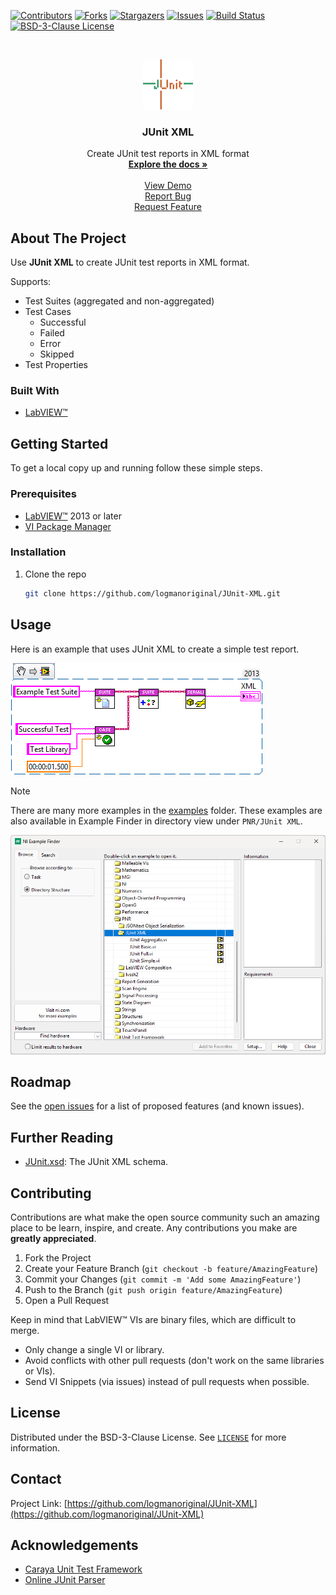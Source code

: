 <!-- Based on https://github.com/othneildrew/Best-README-Template -->
<!-- PROJECT SHIELDS -->
<!--
*** I'm using markdown "reference style" links for readability.
*** Reference links are enclosed in brackets [ ] instead of parentheses ( ).
*** See the bottom of this document for the declaration of the reference variables
*** for contributors-url, forks-url, etc. This is an optional, concise syntax you may use.
*** https://www.markdownguide.org/basic-syntax/#reference-style-links
-->
[![Contributors][contributors-shield]][contributors-url]
[![Forks][forks-shield]][forks-url]
[![Stargazers][stars-shield]][stars-url]
[![Issues][issues-shield]][issues-url]
[![Build Status][azure-build-status-shield]][azure-build-status-url]
[![BSD-3-Clause License][license-shield]][license-url]

<!-- PROJECT LOGO -->
<br>
<p align="center">
  <a href="https://github.com/logmanoriginal/JUnit-XML">
    <img src="Images/logo.png" alt="Logo" width="80" height="80">
  </a>

  <h3 align="center">JUnit XML</h3>

  <p align="center">
    Create JUnit test reports in XML format
    <br>
    <a href="https://github.com/logmanoriginal/JUnit-XML"><strong>Explore the docs »</strong></a>
    <br>
    <br>
    <a href="https://github.com/logmanoriginal/JUnit-XML">View Demo</a>
    <br>
    <a href="https://github.com/logmanoriginal/JUnit-XML/issues">Report Bug</a>
    <br>
    <a href="https://github.com/logmanoriginal/JUnit-XML/issues">Request Feature</a>
  </p>
</p>

## About The Project

Use **JUnit XML** to create JUnit test reports in XML format.

Supports:
* Test Suites (aggregated and non-aggregated)
* Test Cases
  * Successful
  * Failed
  * Error
  * Skipped
* Test Properties

### Built With

* [LabVIEW&trade;](https://www.ni.com/labview)

## Getting Started

To get a local copy up and running follow these simple steps.

### Prerequisites

* [LabVIEW&trade;](https://ni.com/labview) 2013 or later
* [VI Package Manager](https://vipm.io/download/)

### Installation

1. Clone the repo

   ```sh
   git clone https://github.com/logmanoriginal/JUnit-XML.git
   ```

## Usage

Here is an example that uses JUnit XML to create a simple test report.

![Example](Images/example.png)

> [!NOTE]
> There are many more examples in the [examples](/examples) folder.
> These examples are also available in Example Finder in directory view under `PNR/JUnit XML`.

![Example Finder](Images/example-finder.png)

## Roadmap

See the [open issues](https://github.com/logmanoriginal/JUnit-XML/issues) for a list of proposed features (and known issues).

## Further Reading

- [JUnit.xsd](https://github.com/windyroad/JUnit-Schema/blob/master/JUnit.xsd): The JUnit XML schema.

## Contributing

Contributions are what make the open source community such an amazing place to be learn, inspire, and create. Any contributions you make are **greatly appreciated**.

1. Fork the Project
2. Create your Feature Branch (`git checkout -b feature/AmazingFeature`)
3. Commit your Changes (`git commit -m 'Add some AmazingFeature'`)
4. Push to the Branch (`git push origin feature/AmazingFeature`)
5. Open a Pull Request

Keep in mind that LabVIEW&trade; VIs are binary files, which are difficult to merge.
- Only change a single VI or library.
- Avoid conflicts with other pull requests (don't work on the same libraries or VIs).
- Send VI Snippets (via issues) instead of pull requests when possible.

## License

Distributed under the BSD-3-Clause License. See [`LICENSE`](LICENSE) for more information.

## Contact

Project Link: [https://github.com/logmanoriginal/JUnit-XML](https://github.com/logmanoriginal/JUnit-XML)

## Acknowledgements

* [Caraya Unit Test Framework](https://github.com/JKISoftware/Caraya)
* [Online JUnit Parser](https://lotterfriends.github.io/online-junit-parser)

<!-- MARKDOWN LINKS & Images -->
<!-- https://www.markdownguide.org/basic-syntax/#reference-style-links -->
[contributors-shield]: https://img.shields.io/github/contributors/logmanoriginal/JUnit-XML.svg?style=for-the-badge
[contributors-url]: https://github.com/logmanoriginal/JUnit-XML/graphs/contributors
[forks-shield]: https://img.shields.io/github/forks/logmanoriginal/JUnit-XML.svg?style=for-the-badge
[forks-url]: https://github.com/logmanoriginal/JUnit-XML/network/members
[stars-shield]: https://img.shields.io/github/stars/logmanoriginal/JUnit-XML.svg?style=for-the-badge
[stars-url]: https://github.com/logmanoriginal/JUnit-XML/stargazers
[issues-shield]: https://img.shields.io/github/issues/logmanoriginal/JUnit-XML.svg?style=for-the-badge
[issues-url]: https://github.com/logmanoriginal/JUnit-XML/issues
[license-shield]: https://img.shields.io/github/license/logmanoriginal/JUnit-XML.svg?style=for-the-badge
[license-url]: https://github.com/logmanoriginal/JUnit-XML/blob/master/LICENSE
[azure-build-status-url]: https://dev.azure.com/neuperger/Public/_build/latest?definitionId=28&branchName=main
[azure-build-status-shield]: https://img.shields.io/azure-devops/build/neuperger/public/28/main?style=for-the-badge&logo=azure-pipelines&label=Azure%20Pipelines
